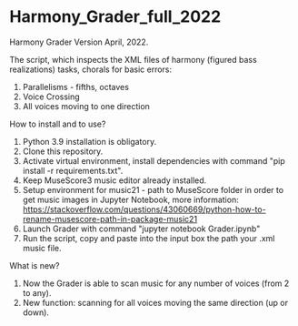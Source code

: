 # Harmony_Grader_full_2022

Harmony Grader Version April, 2022.

The script, which inspects the XML files of harmony (figured bass realizations) tasks, chorals for basic errors:
  1. Parallelisms - fifths, octaves
  2. Voice Crossing
  3. All voices moving to one direction

How to install and to use?

1. Python 3.9 installation is obligatory.
2. Clone this repository.
3. Activate virtual environment, install dependencies with command "pip install -r requirements.txt".
4. Keep MuseScore3 music editor already installed.
5. Setup environment for music21 - path to MuseScore folder in order to get music images in Jupyter Notebook, 
more information: https://stackoverflow.com/questions/43060669/python-how-to-rename-musescore-path-in-package-music21
6. Launch Grader with command "jupyter notebook Grader.ipynb" 
7. Run the script, copy and paste into the input box the path your .xml music file.

What is new?

1. Now the Grader is able to scan music for any number of voices (from 2 to any). 
2. New function: scanning for all voices moving the same direction (up or down).
